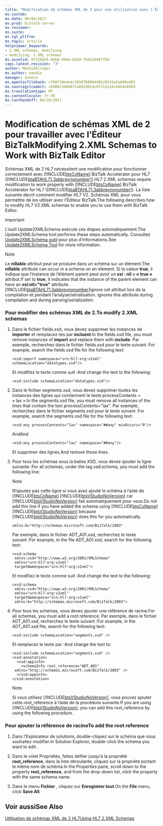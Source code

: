 ```yaml
---
title: "Modification de schémas XML de 2 pour une utilisation avec l’Éditeur BizTalk | Documents Microsoft"
ms.custom: 
ms.date: 06/08/2017
ms.prod: biztalk-server
ms.reviewer: 
ms.suite: 
ms.tgt_pltfrm: 
ms.topic: article
helpviewer_keywords:
- 2.XML schemas, modifying
- modifying, 2.XML schemas
ms.assetid: 07316826-84b6-494e-81b9-f64a3d46ffb0
caps.latest.revision: "3"
author: MandiOhlinger
ms.author: mandia
manager: anneta
ms.openlocfilehash: cf68f39e4e4c36587b889490b28541e5a690ed05
ms.sourcegitcommit: cb908c540d8f1a692d01dc8f313e16cb4b4e696d
ms.translationtype: MT
ms.contentlocale: fr-FR
ms.lasthandoff: 09/20/2017
---
```

# <a name="modifying-2xml-schemas-to-work-with-biztalk-editor"></a><span data-ttu-id="08d65-102">Modification de schémas XML de 2 pour travailler avec l’Éditeur BizTalk</span><span class="sxs-lookup"><span data-stu-id="08d65-102">Modifying 2.XML Schemas to Work with BizTalk Editor</span></span>
<span data-ttu-id="08d65-103">Schémas XML de 2 HL7 nécessitent une modification pour fonctionner correctement avec [!INCLUDE[btsCoName](../../includes/btsconame-md.md)] BizTalk Accelerator pour HL7 ([!INCLUDE[btaBTAHL71.3abbrevnonumber](../../includes/btabtahl71-3abbrevnonumber-md.md)]).</span><span class="sxs-lookup"><span data-stu-id="08d65-103">HL7 2.XML schemas require modification to work properly with [!INCLUDE[btsCoName](../../includes/btsconame-md.md)] BizTalk Accelerator for HL7 ([!INCLUDE[btaBTAHL71.3abbrevnonumber](../../includes/btabtahl71-3abbrevnonumber-md.md)]).</span></span> <span data-ttu-id="08d65-104">La liste suivante décrit comment modifier HL7 V2. Schémas XML pour vous permettre de les utiliser avec l’Éditeur BizTalk.</span><span class="sxs-lookup"><span data-stu-id="08d65-104">The following describes how to modify HL7 V2.XML schemas to enable you to use them with BizTalk Editor.</span></span>  
  
> [!IMPORTANT]
>  <span data-ttu-id="08d65-105">L’outil Update2XMLSchema exécute ces étapes automatiquement.</span><span class="sxs-lookup"><span data-stu-id="08d65-105">The Update2XMLSchema tool performs these steps automatically.</span></span> <span data-ttu-id="08d65-106">Consultez [Update2XMLSchema outil](../../adapters-and-accelerators/accelerator-hl7/update2xmlschema-tool.md) pour plus d’informations.</span><span class="sxs-lookup"><span data-stu-id="08d65-106">See [Update2XMLSchema Tool](../../adapters-and-accelerators/accelerator-hl7/update2xmlschema-tool.md) for more information.</span></span>  
  
> [!NOTE]
>  <span data-ttu-id="08d65-107">Le **nillable** attribut peut se produire dans un schéma sur un élément.</span><span class="sxs-lookup"><span data-stu-id="08d65-107">The **nillable** attribute can occur in a schema on an element.</span></span> <span data-ttu-id="08d65-108">Si la valeur **true**, il indique que l’instance de l’élément parent peut avoir un **xsi : nil = « true »** attribut.</span><span class="sxs-lookup"><span data-stu-id="08d65-108">If set to **true**, it indicates that the instance of the parent element can have an **xsi:nil="true"** attribute.</span></span> [!INCLUDE[btaBTAHL71.3abbrevnonumber](../../includes/btabtahl71-3abbrevnonumber-md.md)]<span data-ttu-id="08d65-109">ignore cet attribut lors de la compilation et pendant l’analyse/sérialisation.</span><span class="sxs-lookup"><span data-stu-id="08d65-109"> ignores this attribute during compilation and during parsing/serialization.</span></span>  
  
### <a name="to-modify-2xml-schemas"></a><span data-ttu-id="08d65-110">Pour modifier des schémas XML de 2.</span><span class="sxs-lookup"><span data-stu-id="08d65-110">To modify 2.XML schemas</span></span>  
  
1.  <span data-ttu-id="08d65-111">Dans le fichier fields.xsd, vous devez supprimer les instances de **importer** et remplacez-les par **incluent**.</span><span class="sxs-lookup"><span data-stu-id="08d65-111">In the fields.xsd file, you must remove instances of **import** and replace them with **include**.</span></span> <span data-ttu-id="08d65-112">Par exemple, recherchez dans le fichier fields.xsd pour le texte suivant :</span><span class="sxs-lookup"><span data-stu-id="08d65-112">For example, search the fields.xsd file for the following text:</span></span>  
  
    ```  
    <xsd:import namespace="urn:hl7-org:v2xml" schemaLocation="datatypes.xsd"/>   
    ```  
  
     <span data-ttu-id="08d65-113">Et modifiez le texte comme suit :</span><span class="sxs-lookup"><span data-stu-id="08d65-113">And change the text to the following:</span></span>  
  
    ```  
    <xsd:include schemaLocation="datatypes.xsd"/>   
    ```  
  
2.  <span data-ttu-id="08d65-114">Dans le fichier segments.xsd, vous devez supprimer toutes les instances des lignes qui contiennent le texte processContents = « lax ».</span><span class="sxs-lookup"><span data-stu-id="08d65-114">In the segments.xsd file, you must remove all instances of the lines that contain the text processContents="lax".</span></span> <span data-ttu-id="08d65-115">Par exemple, recherchez dans le fichier segments.xsd pour le texte suivant :</span><span class="sxs-lookup"><span data-stu-id="08d65-115">For example, search the segments.xsd file for the following text:</span></span>  
  
    ```  
    <xsd:any processContents="lax" namespace="##any" minOccurs="0"/>   
    ```  
  
     <span data-ttu-id="08d65-116">And</span><span class="sxs-lookup"><span data-stu-id="08d65-116">And</span></span>  
  
    ```  
    <xsd:any processContents="lax" namespace="##any"/>   
    ```  
  
     <span data-ttu-id="08d65-117">Et supprimer des lignes.</span><span class="sxs-lookup"><span data-stu-id="08d65-117">And remove those lines.</span></span>  
  
3.  <span data-ttu-id="08d65-118">Pour tous les schémas sous la balise XSD, vous devez ajouter la ligne suivante :</span><span class="sxs-lookup"><span data-stu-id="08d65-118">For all schemas, under the tag xsd:schema, you must add the following line:</span></span>  
  
    > [!NOTE]
    >  <span data-ttu-id="08d65-119">N’ajoutez pas cette ligne si vous avez ajouté le schéma à l’aide de [!INCLUDE[btsCoName](../../includes/btsconame-md.md)] [!INCLUDE[btsVStudioNoVersion](../../includes/btsvstudionoversion-md.md)] car [!INCLUDE[btsVStudioNoVersion](../../includes/btsvstudionoversion-md.md)] fait automatiquement pour vous.</span><span class="sxs-lookup"><span data-stu-id="08d65-119">Do not add this line if you have added the schema using [!INCLUDE[btsCoName](../../includes/btsconame-md.md)][!INCLUDE[btsVStudioNoVersion](../../includes/btsvstudionoversion-md.md)] because [!INCLUDE[btsVStudioNoVersion](../../includes/btsvstudionoversion-md.md)] does this for you automatically.</span></span>  
  
    ```  
    xmlns:b="http://schemas.microsoft.com/BizTalk/2003"  
    ```  
  
     <span data-ttu-id="08d65-120">Par exemple, dans le fichier ADT_A01.xsd, recherchez le texte suivant :</span><span class="sxs-lookup"><span data-stu-id="08d65-120">For example, in the file ADT_A01.xsd, search for the following text:</span></span>  
  
    ```  
    <xsd:schema  
     xmlns:xsd="http://www.w3.org/2001/XMLSchema"   
     xmlns="urn:hl7-org:v2xml"   
     targetNamespace="urn:hl7-org:v2xml">   
    ```  
  
     <span data-ttu-id="08d65-121">Et modifiez le texte comme suit :</span><span class="sxs-lookup"><span data-stu-id="08d65-121">And change the text to the following:</span></span>  
  
    ```  
    <xsd:schema  
     xmlns:xsd="http://www.w3.org/2001/XMLSchema"  
     xmlns="urn:hl7-org:v2xml"  
     targetNamespace="urn:hl7-org:v2xml"  
     xmlns:b="http://schemas.microsoft.com/BizTalk/2003">   
    ```  
  
4.  <span data-ttu-id="08d65-122">Pour tous les schémas, vous devez ajouter une référence de racine.</span><span class="sxs-lookup"><span data-stu-id="08d65-122">For all schemas, you must add a root reference.</span></span> <span data-ttu-id="08d65-123">Par exemple, dans le fichier ADT_A01.xsd, recherchez le texte suivant :</span><span class="sxs-lookup"><span data-stu-id="08d65-123">For example, in the ADT_A01.xsd file, search for the following text:</span></span>  
  
    ```  
    <xsd:include schemaLocation="segments.xsd" />   
    ```  
  
     <span data-ttu-id="08d65-124">Et remplacez le texte par :</span><span class="sxs-lookup"><span data-stu-id="08d65-124">And change the text to:</span></span>  
  
    ```  
    <xsd:include schemaLocation="segments.xsd" />  
    <xsd:annotation>   
      <xsd:appinfo>   
        <schemaInfo root_reference="ADT_A01"  
     xmlns="http://schemas.microsoft.com/BizTalk/2003" />   
      </xsd:appinfo>   
    </xsd:annotation>   
    ```  
  
    > [!NOTE]
    >  <span data-ttu-id="08d65-125">Si vous utilisez [!INCLUDE[btsVStudioNoVersion](../../includes/btsvstudionoversion-md.md)], vous pouvez ajouter cette root_reference à l’aide de la procédure suivante.</span><span class="sxs-lookup"><span data-stu-id="08d65-125">If you are using [!INCLUDE[btsVStudioNoVersion](../../includes/btsvstudionoversion-md.md)], you can add this root_reference by using the following procedure.</span></span>  
  
### <a name="to-add-the-root-reference"></a><span data-ttu-id="08d65-126">Pour ajouter la référence de racine</span><span class="sxs-lookup"><span data-stu-id="08d65-126">To add the root reference</span></span>  
  
1.  <span data-ttu-id="08d65-127">Dans l’Explorateur de solutions, double-cliquez sur le schéma que vous souhaitez modifier.</span><span class="sxs-lookup"><span data-stu-id="08d65-127">In Solution Explorer, double-click the schema you want to edit.</span></span>  
  
2.  <span data-ttu-id="08d65-128">Dans le volet Propriétés, faites défiler jusqu'à la propriété **root_reference**, dans la liste déroulante, cliquez sur la propriété portant le même nom de schéma.</span><span class="sxs-lookup"><span data-stu-id="08d65-128">In the Properties pane, scroll down to the property **root_reference**, and from the drop-down list, click the property with the same schema name.</span></span>  
  
3.  <span data-ttu-id="08d65-129">Dans le menu **Fichier** , cliquez sur **Enregistrer tout**.</span><span class="sxs-lookup"><span data-stu-id="08d65-129">On the **File** menu, click **Save All**.</span></span>  
  
## <a name="see-also"></a><span data-ttu-id="08d65-130">Voir aussi</span><span class="sxs-lookup"><span data-stu-id="08d65-130">See Also</span></span>  
 [<span data-ttu-id="08d65-131">Utilisation de schémas XML de 2 HL7</span><span class="sxs-lookup"><span data-stu-id="08d65-131">Using HL7 2.XML Schemas</span></span>](../../adapters-and-accelerators/accelerator-hl7/using-hl7-2-xml-schemas.md)